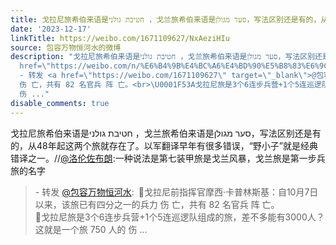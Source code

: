 ```yaml
---
title: 戈拉尼旅希伯来语是חטיבת גולני ，戈兰旅希伯来语是סער מגולן，写法区别还是有的，从48年起这两个旅就存在了。以军翻译早年有很多错误，“野...
date: '2023-12-17'
linkTitle: https://weibo.com/1671109627/NxAeziHIu
source: 包容万物恒河水的微博
description: "戈拉尼旅希伯来语是חטיבת גולני ，戈兰旅希伯来语是סער מגולן，写法区别还是有的，从48年起这两个旅就存在了。以军翻译早年有很多错误，“野小子”就是经典错译之一。//<a
  href=\"https://weibo.com/n/%E6%B4%9B%E4%BC%A6%E4%BD%90%E5%B8%83%E6%9C%97\">@洛伦佐布朗</a>:一种说法是第七装甲旅是戈兰风暴，戈兰旅是第一步兵旅的名字<br><blockquote>
  - 转发 <a href=\"https://weibo.com/1671109627\" target=\"_blank\">@包容万物恒河水</a>: \U0001F53A戈拉尼前指挥官摩西·卡普林斯基：自10月7日以来，该旅已有四分之一的兵力
  伤 亡，共有 82 名官兵 阵 亡。<br>\U0001F53A戈拉尼旅是3个6连步兵营+1个5连巡逻队组成的旅，差不多能有3000人？这就是一个旅 750 人的
  伤 ..."
disable_comments: true
---
```

戈拉尼旅希伯来语是חטיבת גולני ，戈兰旅希伯来语是סער מגולן，写法区别还是有的，从48年起这两个旅就存在了。以军翻译早年有很多错误，“野小子”就是经典错译之一。//<a href="https://weibo.com/n/%E6%B4%9B%E4%BC%A6%E4%BD%90%E5%B8%83%E6%9C%97">@洛伦佐布朗</a>:一种说法是第七装甲旅是戈兰风暴，戈兰旅是第一步兵旅的名字<br><blockquote> - 转发 <a href="https://weibo.com/1671109627" target="_blank">@包容万物恒河水</a>: 🔺戈拉尼前指挥官摩西·卡普林斯基：自10月7日以来，该旅已有四分之一的兵力 伤 亡，共有 82 名官兵 阵 亡。<br>🔺戈拉尼旅是3个6连步兵营+1个5连巡逻队组成的旅，差不多能有3000人？这就是一个旅 750 人的 伤 ...